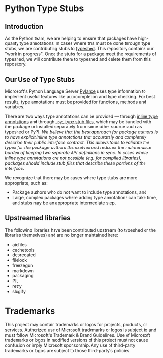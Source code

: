 # Python Type Stubs

## Introduction

As the Python team, we are helping to ensure that packages have high-quality type annotations.
In cases where this must be done through type stubs, we are contributing stubs to
[typeshed](https://github.com/python/typeshed). This repository contains our "work in progress".
Once the stubs for a package meet the requirements of typeshed, we will contribute them to
typeshed and delete them from this repository.

## Our Use of Type Stubs

Microsoft's Python Language Server [Pylance](https://marketplace.visualstudio.com/items?itemName=ms-python.vscode-pylance)
uses type information to implement useful features like autocompletion and type checking.
For best results, type annotations must be provided for functions, methods and variables.

There are two ways type annotations can be provided — through [inline type annotations](https://www.python.org/dev/peps/pep-0484/#type-definition-syntax)
and through [`.pyi` type stub files](https://www.python.org/dev/peps/pep-0484/#stub-files),
which may be bundled with the package or installed separately from some other source such as typeshed or PyPI.
_We believe that the best approach for package authors is to have explicit inline type annotations
that accurately and completely describe their public interface contract. This allows tools to validate
the types for the package authors themselves and reduces the maintenance burden of keeping two separate
API definitions in sync. In cases where inline type annotations are not possible (e.g. for compiled
libraries), packages should include stub files that describe those portions of the interface._

We recognize that there may be cases where type stubs are more appropriate, such as:

- Package authors who do not want to include type annotations, and
- Large, complex packages where adding type annotations can take time, and stubs may be an appropriate intermediate step.

## Upstreamed libraries

The following libraries have been contributed upstream (to typeshed or the libraries themselves)
and are no longer maintained here:

- aiofiles
- cachetools
- deprecated
- filelock
- freezegun
- markdown
- packaging
- PIL
- retry
- slugify

# Trademarks

This project may contain trademarks or logos for projects, products, or services. Authorized use of Microsoft trademarks or logos is subject to and must follow Microsoft's Trademark & Brand Guidelines. Use of Microsoft trademarks or logos in modified versions of this project must not cause confusion or imply Microsoft sponsorship. Any use of third-party trademarks or logos are subject to those third-party's policies.
